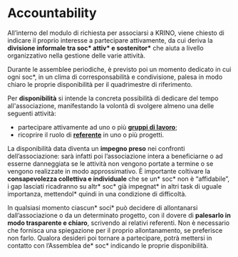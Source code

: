 # Accountability

All’interno del modulo di richiesta per associarsi a KRINO, viene chiesto di indicare il proprio interesse a partecipare attivamente, da cui deriva la **divisione informale tra soc\* attiv\* e sostenitor\*** che aiuta a livello organizzativo nella gestione delle varie attività.

Durante le assemblee periodiche, è previsto poi un momento dedicato in cui ogni soc\*, in un clima di corresponsabilità e condivisione, palesa in modo chiaro le proprie disponibilità per il quadrimestre di riferimento.&#x20;

Per **disponibilità** si intende la concreta possibilità di dedicare del tempo all'associazione, manifestando la volontà di svolgere almeno una delle seguenti attività:&#x20;

* partecipare attivamente ad uno o più [**gruppi di lavoro**](../progetti/struttura-e-processi/gruppi-di-lavoro.md);&#x20;
* ricoprire il ruolo di [**referente**](../progetti/struttura-e-processi/referenti.md) in uno o più progetti.

La disponibilità data diventa un **impegno preso** nei confronti dell’associazione: sarà infatti poi l’associazione intera a beneficiarne o ad esserne danneggiata se le attività non vengono portate a termine o se vengono realizzate in modo approssimativo. È importante coltivare la **consapevolezza collettiva e individuale** che se un\* soc\* non è “affidabile”, i gap lasciati ricadranno su altr\* soc\* già impegnat\* in altri task di uguale importanza, mettendol\* quindi in una condizione di difficoltà.

In qualsiasi momento ciascun\* soci\* può decidere di allontanarsi dall’associazione o da un determinato progetto, con il dovere di **palesarlo in modo trasparente e chiaro**, scrivendo ai relativi referenti. Non è necessario che fornisca una spiegazione per il proprio allontanamento, se preferisce non farlo. Qualora desideri poi tornare a partecipare, potrà mettersi in contatto con l’Assemblea de\* soc\* indicando le proprie disponibilità.
